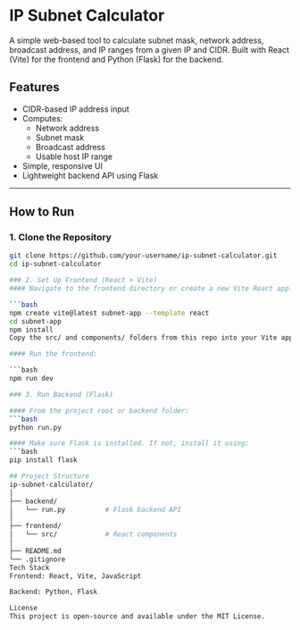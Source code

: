 # IP Subnet Calculator

A simple web-based tool to calculate subnet mask, network address, broadcast address, and IP ranges from a given IP and CIDR. Built with React (Vite) for the frontend and Python (Flask) for the backend.

## Features

- CIDR-based IP address input
- Computes:
  - Network address
  - Subnet mask
  - Broadcast address
  - Usable host IP range
- Simple, responsive UI
- Lightweight backend API using Flask

---

## How to Run

### 1. Clone the Repository
```bash
git clone https://github.com/your-username/ip-subnet-calculator.git
cd ip-subnet-calculator

### 2. Set Up Frontend (React + Vite)
#### Navigate to the frontend directory or create a new Vite React app:

```bash
npm create vite@latest subnet-app --template react
cd subnet-app
npm install
Copy the src/ and components/ folders from this repo into your Vite app.

#### Run the frontend:

```bash
npm run dev

### 3. Run Backend (Flask)

#### From the project root or backend folder:
```bash
python run.py

#### Make sure Flask is installed. If not, install it using:
```bash
pip install flask

## Project Structure
ip-subnet-calculator/
│
├── backend/
│   └── run.py          # Flask backend API
│
├── frontend/
│   └── src/            # React components
│
├── README.md
└── .gitignore
Tech Stack
Frontend: React, Vite, JavaScript

Backend: Python, Flask

License
This project is open-source and available under the MIT License.
